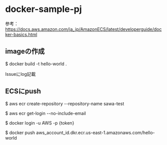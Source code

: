 # docker-sample-pj

参考：https://docs.aws.amazon.com/ja_jp/AmazonECS/latest/developerguide/docker-basics.html

## imageの作成
$ docker build -t hello-world .

Issueにlog記載

## ECSにpush
$ aws ecr create-repository --repository-name sawa-test

$ aws ecr get-login --no-include-email

$ docker login -u AWS -p {token}

$ docker push aws_account_id.dkr.ecr.us-east-1.amazonaws.com/hello-world

